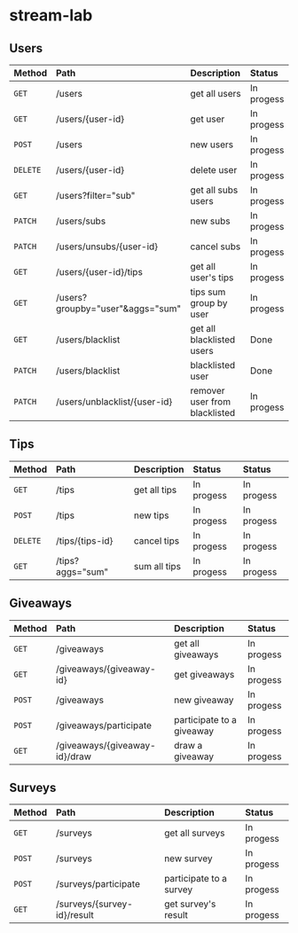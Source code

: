 # stream-lab

## Users

| Method        | Path                              | Description                   | Status        |
|:------------- |:--------------------------------- |:----------------------------- |:------------- |
| `GET`         | /users                            | get all users                 | In progess    |
| `GET`         | /users/{user-id}                  | get user                      | In progess    |
| `POST`        | /users                            | new users                     | In progess    |
| `DELETE`      | /users/{user-id}                  | delete user                   | In progess    |
| `GET`         | /users?filter="sub"               | get all subs users            | In progess    |
| `PATCH`       | /users/subs                       | new subs                      | In progess    |
| `PATCH`       | /users/unsubs/{user-id}           | cancel subs                   | In progess    |
| `GET`         | /users/{user-id}/tips             | get all user's tips           | In progess    |
| `GET`         | /users?groupby="user"&aggs="sum"  | tips sum group by user        | In progess    |
| `GET`         | /users/blacklist                  | get all blacklisted users     | Done          |
| `PATCH`       | /users/blacklist                  | blacklisted user              | Done          |
| `PATCH`       | /users/unblacklist/{user-id}      | remover user from blacklisted | In progess    |

## Tips

| Method        | Path               | Description                  | Status        | Status        |
|:------------- |:------------------ |:---------------------------- |:------------- |:------------- |
| `GET`         | /tips              | get all tips                 | In progess    | In progess    |
| `POST`        | /tips              | new tips                     | In progess    | In progess    |
| `DELETE`      | /tips/{tips-id}    | cancel tips                  | In progess    | In progess    |
| `GET`         | /tips?aggs="sum"   | sum all tips                 | In progess    | In progess    |

## Giveaways

| Method        | Path                          | Description                  | Status        |
|:------------- |:----------------------------- |:---------------------------- |:------------- |
| `GET`         | /giveaways                    | get all giveaways            | In progess    |
| `GET`         | /giveaways/{giveaway-id}      | get giveaways                | In progess    |
| `POST`        | /giveaways                    | new giveaway                 | In progess    |
| `POST`        | /giveaways/participate        | participate to a giveaway    | In progess    |
| `GET`         | /giveaways/{giveaway-id}/draw | draw a giveaway              | In progess    |

## Surveys

| Method        | Path                        | Description             | Status        |
|:------------- |:--------------------------- |:----------------------- |:------------- |
| `GET`         | /surveys                    | get all surveys         | In progess    |
| `POST`        | /surveys                    | new survey              | In progess    |
| `POST`        | /surveys/participate        | participate to a survey | In progess    |
| `GET`         | /surveys/{survey-id}/result | get survey's result     | In progess    |